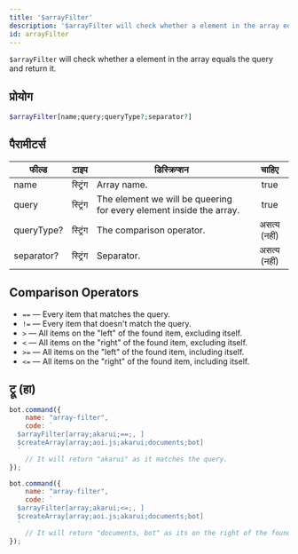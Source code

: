 ```yaml
---
title: '$arrayFilter'
description: '$arrayFilter will check whether a element in the array equals the query and return it.'
id: arrayFilter
---
```


`$arrayFilter` will check whether a element in the array equals the query and return it.

## प्रोयोग

```php
$arrayFilter[name;query;queryType?;separator?]
```

## पैरामीटर्स

| फील्ड      | टाइप     | डिस्क्रिप्शन                                                        |    चाहिए     |
| ---------- | -------- | ------------------------------------------------------------------- |:------------:|
| name       | स्ट्रिंग | Array name.                                                         |     true     |
| query      | स्ट्रिंग | The element we will be queering for every element inside the array. |     true     |
| queryType? | स्ट्रिंग | The comparison operator.                                            | असत्य (नहीं) |
| separator? | स्ट्रिंग | Separator.                                                          | असत्य (नहीं) |

## Comparison Operators

* `==` — Every item that matches the query.
* `!=` — Every item that doesn't match the query.
* `>`  — All items on the "left" of the found item, excluding itself.
* `<`  — All items on the "right" of the found item, excluding itself.
* `>=` — All items on the "left" of the found item, including itself.
* `<=` — All items on the "right" of the found item, including itself.

## ट्रू (हा)

```javascript
bot.command({
    name: "array-filter",
    code: `
  $arrayFilter[array;akarui;==;, ]
  $createArray[array;aoi.js;akarui;documents;bot]
  `
    // It will return "akarui" as it matches the query.
});
```

```javascript
bot.command({
    name: "array-filter",
    code: `
  $arrayFilter[array;akarui;<=;, ]
  $createArray[array;aoi.js;akarui;documents;bot]
  `
    // It will return "documents, bot" as its on the right of the found item.
});
```